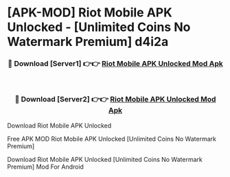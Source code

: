# [APK-MOD] Riot Mobile APK Unlocked - [Unlimited Coins No Watermark Premium] d4i2a



<div align="center">
<h3>🔴 Download [Server1] 👉👉 <a href="https://momento.my/?title=Riot_Mobile_APK_Unlocked">Riot Mobile APK Unlocked Mod Apk</a></h3><br>

<h3>🔴 Download [Server2] 👉👉 <a href="https://momento.my/?title=Riot_Mobile_APK_Unlocked">Riot Mobile APK Unlocked Mod Apk</a></h3>
</div>



Download Riot Mobile APK Unlocked 

Free APK MOD Riot Mobile APK Unlocked [Unlimited Coins No Watermark Premium]

Download Riot Mobile APK Unlocked [Unlimited Coins No Watermark Premium] Mod For Android
